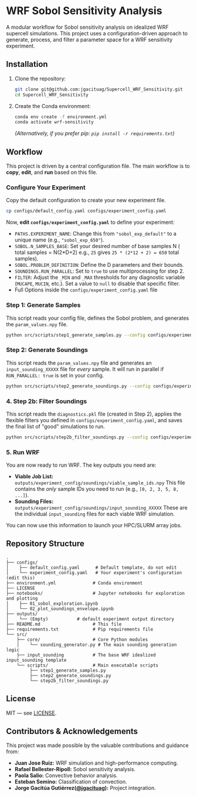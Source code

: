 # WRF Sobol Sensitivity Analysis

A modular workflow for Sobol sensitivity analysis on idealized WRF supercell simulations. This project uses a configuration-driven approach to generate, process, and filter a parameter space for a WRF sensitivity experiment.

## Installation

1.  Clone the repository:
    ```bash
    git clone git@github.com:jgacituag/Supercell_WRF_Sensitivity.git
    cd Supercell_WRF_Sensitivity
    ```

2.  Create the Conda environment:
    ```bash
    conda env create -f environment.yml
    conda activate wrf-sensitivity
    ```
    *(Alternatively, if you prefer pip: `pip install -r requirements.txt`)*

## Workflow

This project is driven by a central configuration file. The main workflow is to **copy**, **edit**, and **run** based on this file.

### Configure Your Experiment

Copy the default configuration to create your new experiment file.

```bash
cp configs/default_config.yaml configs/experiment_config.yaml
````

Now, **edit `configs/experiment_config.yaml`** to define your experiment:

  * `PATHS.EXPERIMENT_NAME`: Change this from `"sobol_exp_default"` to a unique name (e.g., `"sobol_exp_650"`).
  * `SOBOL.N_SAMPLES_BASE`: Set your desired number of base samples N ( total samples = N(2*D+2) e.g., `25` gives `25 * (2*12 + 2) = 650` total samples).
  * `SOBOL.PROBLEM_DEFINITION`: Define the D parameters and their bounds.
  * `SOUNDINGS.RUN_PARALLEL`: Set to `true` to use multiprocessing for step 2.
  * `FILTER`: Adjust the `_MIN` and `_MAX` thresholds for any diagnostic variable (`MUCAPE`, `MUCIN`, etc.). Set a value to `null` to disable that specific filter.
  * Full Options inside the `configs/experiment_config.yaml` file

### Step 1: Generate Samples

This script reads your config file, defines the Sobol problem, and generates the `param_values.npy` file.

```bash
python src/scripts/step1_generate_samples.py --config configs/experiment_config.yaml
```

### Step 2: Generate Soundings

This script reads the `param_values.npy` file and generates an `input_sounding_XXXXX` file for *every* sample. It will run in parallel if `RUN_PARALLEL: true` is set in your config.

```bash
python src/scripts/step2_generate_soundings.py --config configs/experiment_config.yaml
```

### 4\. Step 2b: Filter Soundings

This script reads the `diagnostics.pkl` file (created in Step 2), applies the flexible filters you defined in `configs/experiment_config.yaml`, and saves the final list of "good" simulations to run.

```bash
python src/scripts/step2b_filter_soundings.py --config configs/experiment_config.yaml
```

### 5\. Run WRF

You are now ready to run WRF. The key outputs you need are:

  * **Viable Job List:** `outputs/experiment_config/soundings/viable_sample_ids.npy`
    This file contains the *only* sample IDs you need to run (e.g., `[0, 2, 3, 5, 8, ...]`).
  * **Sounding Files:** `outputs/experiment_config/soundings/input_sounding_XXXXX`
    These are the individual `input_sounding` files for each viable WRF simulation.

You can now use this information to launch your HPC/SLURM array jobs.

## Repository Structure

```
.
├── configs/
│    ├── default_config.yaml      # Default template, do not edit
│    └── experiment_config.yaml   # Your experiment's configuration (edit this)
├── environment.yml              # Conda environment
├── LICENSE
├── notebooks/                   # Jupyter notebooks for exploration and plotting
│    ├── 01_sobol_exploration.ipynb
│    └── 02_plot_soundings_envelope.ipynb
├── outputs/
│    └── (Empty)           # default experiment output directory
├── README.md                    # This file
├── requirements.txt             # Pip requirements file
└── src/
    ├── core/                    # Core Python modules
    │    └── sounding_generator.py # The main sounding generation logic
    ├── input_sounding           # The base WRF idealized input_sounding template
    └── scripts/                 # Main executable scripts
         ├── step1_generate_samples.py
         ├── step2_generate_soundings.py
         └── step2b_filter_soundings.py
```

## License

MIT — see [LICENSE](https://www.google.com/search?q=LICENSE).

## Contributors & Acknowledgements

This project was made possible by the valuable contributions and guidance from:


* **Juan Jose Ruiz:** WRF simulation and high-performance computing.
* **Rafael Bellester-Ripoll:** Sobol sensitivity analysis.
* **Paola Salio:** Convective behavior analysis.
* **Esteban Semino:** Classification of convection.
* **Jorge Gacitúa Gutiérrez([@jgacituag](https://github.com/jgacituag)):** Project integration.
